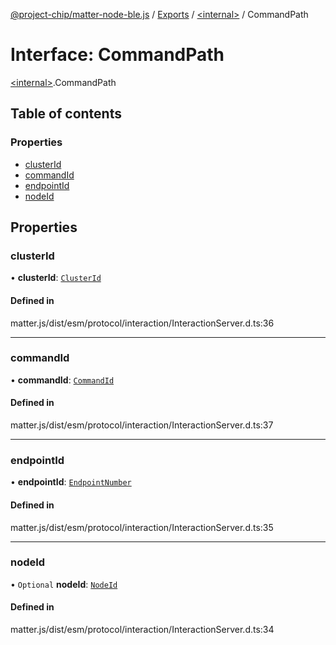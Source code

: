 [@project-chip/matter-node-ble.js](../README.md) / [Exports](../modules.md) / [\<internal\>](../modules/internal_.md) / CommandPath

# Interface: CommandPath

[\<internal\>](../modules/internal_.md).CommandPath

## Table of contents

### Properties

- [clusterId](internal_.CommandPath.md#clusterid)
- [commandId](internal_.CommandPath.md#commandid)
- [endpointId](internal_.CommandPath.md#endpointid)
- [nodeId](internal_.CommandPath.md#nodeid)

## Properties

### clusterId

• **clusterId**: [`ClusterId`](../modules/internal_.md#clusterid)

#### Defined in

matter.js/dist/esm/protocol/interaction/InteractionServer.d.ts:36

___

### commandId

• **commandId**: [`CommandId`](../modules/internal_.md#commandid)

#### Defined in

matter.js/dist/esm/protocol/interaction/InteractionServer.d.ts:37

___

### endpointId

• **endpointId**: [`EndpointNumber`](../modules/internal_.md#endpointnumber)

#### Defined in

matter.js/dist/esm/protocol/interaction/InteractionServer.d.ts:35

___

### nodeId

• `Optional` **nodeId**: [`NodeId`](../modules/internal_.md#nodeid)

#### Defined in

matter.js/dist/esm/protocol/interaction/InteractionServer.d.ts:34
